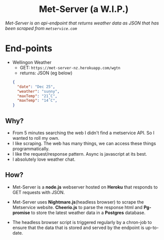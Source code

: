 <h1 align="center">Met-Server (a W.I.P.)</h1>

_Met-Server is an api-endpoint that returns weather data as JSON that has been scraped from `metservice.com`_

End-points
===========
- Wellingon Weather
  - GET: `https://met-server-nz.herokuapp.com/wgtn`
  - returns: JSON (eg below)
  ```json
  {
    "date": "Dec 25",
    "weather": "sunny",
    "maxTemp": "21˚C",
    "maxTemp": "14˚C",
  }
  ```

## Why?
- From 5 minutes searching the web I didn't find a metservice API. So I wanted to roll my own.
- I like scraping. The web has many things, we can access these things programmatically.
- I like the request/response pattern. Async is javascript at its best.
- I absolutely love weather chat.

## How?
- Met-Server is a **node.js** webserver hosted on **Heroku** that responds to GET requests with JSON.

- Met-Server uses **Nightmare.js**(headless browser) to scrape the Metservice website. **Cheerio.js** to parse the response html and **Pg-promise** to store the latest weather data in a **Postgres** database.

- The headless browser script is triggered regularly by a chron-job to ensure that the data that is stored and served by the endpoint is up-to-date.